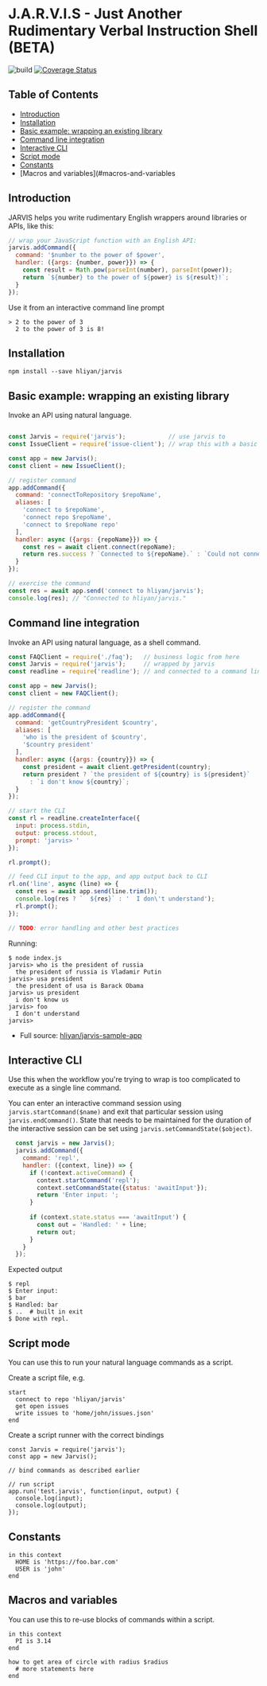 # J.A.R.V.I.S - Just Another Rudimentary Verbal Instruction Shell (BETA)

![build](https://travis-ci.org/hliyan/jarvis.svg?branch=master) 
[![Coverage Status](https://coveralls.io/repos/github/hliyan/jarvis/badge.svg?branch=master)](https://coveralls.io/github/hliyan/jarvis?branch=master)

## Table of Contents

- [Introduction](#introduction)
- [Installation](#installation)
- [Basic example: wrapping an existing library](#basic-example-wrapping-an-existing-library)
- [Command line integration](#command-line-integration)
- [Interactive CLI](#interactive-cli)
- [Script mode](#script-mode)
- [Constants](#constants)
- [Macros and variables](#macros-and-variables

## Introduction

JARVIS helps you write rudimentary English wrappers around libraries or APIs, like this:

```javascript
// wrap your JavaScript function with an English API:
jarvis.addCommand({
  command: '$number to the power of $power',
  handler: ({args: {number, power}}) => {
    const result = Math.pow(parseInt(number), parseInt(power));
    return `${number} to the power of ${power} is ${result}!`;
  }
});
```

Use it from an interactive command line prompt

```shell
> 2 to the power of 3
  2 to the power of 3 is 8!
```

## Installation

```
npm install --save hliyan/jarvis
```

## Basic example: wrapping an existing library

Invoke an API using natural language.

```javascript

const Jarvis = require('jarvis');            // use jarvis to
const IssueClient = require('issue-client'); // wrap this with a basic english API

const app = new Jarvis();
const client = new IssueClient();

// register command
app.addCommand({
  command: 'connectToRepository $repoName',
  aliases: [
    'connect to $repoName',
    'connect repo $repoName',
    'connect to $repoName repo'
  ],
  handler: async ({args: {repoName}}) => {
    const res = await client.connect(repoName);
    return res.success ? `Connected to ${repoName}.` : `Could not connect to ${repoName}. Here's the error: ${res.error}`;
  }
});

// exercise the command
const res = await app.send('connect to hliyan/jarvis');
console.log(res); // "Connected to hliyan/jarvis."
```

## Command line integration

Invoke an API using natural language, as a shell command.

```javascript
const FAQClient = require('./faq');   // business logic from here
const Jarvis = require('jarvis');     // wrapped by jarvis 
const readline = require('readline'); // and connected to a command line

const app = new Jarvis();
const client = new FAQClient();

// register the command
app.addCommand({
  command: 'getCountryPresident $country',
  aliases: [
    'who is the president of $country',
    '$country president'
  ],
  handler: async ({args: {country}}) => {
    const president = await client.getPresident(country);
    return president ? `the president of ${country} is ${president}`
      : `i don't know ${country}`;
  }
});

// start the CLI
const rl = readline.createInterface({
  input: process.stdin,
  output: process.stdout,
  prompt: 'jarvis> '
});

rl.prompt();

// feed CLI input to the app, and app output back to CLI
rl.on('line', async (line) => {
  const res = await app.send(line.trim());
  console.log(res ? `  ${res}` : '  I don\'t understand');
  rl.prompt();
});

// TODO: error handling and other best practices
```

Running:
```shell
$ node index.js
jarvis> who is the president of russia
  the president of russia is Vladamir Putin
jarvis> usa president
  the president of usa is Barack Obama
jarvis> us president
  i don't know us
jarvis> foo
  I don't understand
jarvis> 
```

* Full source: [hliyan/jarvis-sample-app](https://github.com/hliyan/jarvis-sample-app)

## Interactive CLI

Use this when the workflow you're trying to wrap is too complicated to execute as a single line command.

You can enter an interactive command session using `jarvis.startCommand($name)` and exit that particular session using `jarvis.endCommand()`. State that needs to be maintained for the duration of the interactive session can be set using `jarvis.setCommandState($object)`.

```javascript
  const jarvis = new Jarvis();
  jarvis.addCommand({
    command: 'repl',
    handler: ({context, line}) => {
      if (!context.activeCommand) {
        context.startCommand('repl');
        context.setCommandState({status: 'awaitInput'});
        return 'Enter input: ';
      }
  
      if (context.state.status === 'awaitInput') {
        const out = 'Handled: ' + line;
        return out;
      }
    }
  });
```

Expected output
```
$ repl
$ Enter input:
$ bar
$ Handled: bar
$ ..  # built in exit
$ Done with repl.
```

## Script mode

You can use this to run your natural language commands as a script.

Create a script file, e.g.

```
start
  connect to repo 'hliyan/jarvis'
  get open issues
  write issues to 'home/john/issues.json'
end
```

Create a script runner with the correct bindings

```
const Jarvis = require('jarvis');
const app = new Jarvis();

// bind commands as described earlier

// run script
app.run('test.jarvis', function(input, output) {
  console.log(input);
  console.log(output);
});

```

## Constants

```
in this context
  HOME is 'https://foo.bar.com'
  USER is 'john'
end
```

## Macros and variables

You can use this to re-use blocks of commands within a script.

```
in this context
  PI is 3.14
end

how to get area of circle with radius $radius
  # more statements here
end
```



